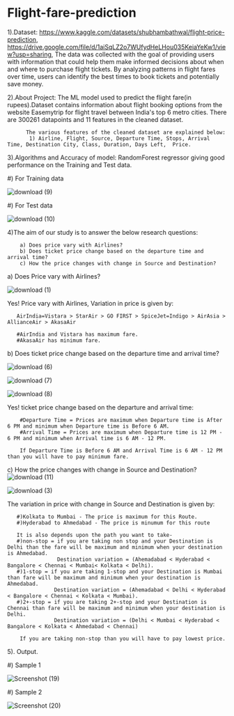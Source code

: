 # Flight-fare-prediction
1).Dataset: https://www.kaggle.com/datasets/shubhambathwal/flight-price-prediction,   https://drive.google.com/file/d/1aiSqLZ2o7WUfydHeLHou035KeiaYeKw1/view?usp=sharing,            The data was collected with the goal of providing users with information that could help them make informed decisions about when and where to purchase flight tickets. By analyzing patterns in flight fares over time, users can identify the best times to book tickets and potentially save money.

2).About Project: The ML model used to predict the flight fare(in rupees).Dataset contains information about flight booking options from the website Easemytrip for flight travel between India's top 6 metro cities. There are 300261 datapoints and 11 features in the cleaned dataset.

          The various features of the cleaned dataset are explained below:
           1) Airline, Flight, Source, Departure Time, Stops, Arrival Time, Destination City, Class, Duration, Days Left,  Price. 
3).Algorithms and Accuracy of model: RandomForest regressor giving good performance on the Training and Test data.

#) For Training data

![download (9)](https://github.com/Gaurav1917/Flight-fare-prediction/assets/146158309/394f2ed4-ba86-4145-9c4b-eb0972a6858e)


#) For Test data

![download (10)](https://github.com/Gaurav1917/Flight-fare-prediction/assets/146158309/ff6810e0-9069-4a9b-bbe1-15d620fa85e1)



4)The aim of our study is to answer the below research questions:   

        a) Does price vary with Airlines?
        b) Does ticket price change based on the departure time and arrival time?
        c) How the price changes with change in Source and Destination?

a) Does Price vary with Airlines?

![download (1)](https://github.com/Gaurav1917/Flight-fare-prediction/assets/146158309/ebb94e44-9155-4776-905d-c41c532ab28a)

Yes! Price vary with Airlines, Variation in price is given by:

       AirIndia=Vistara > StarAir > GO FIRST > SpiceJet=Indigo > AirAsia > AllianceAir > AkasaAir

       #AirIndia and Vistara has maximum fare.
       #AkasaAir has minimum fare.

b) Does ticket price change based on the departure time and arrival time?

![download (6)](https://github.com/Gaurav1917/Flight-fare-prediction/assets/146158309/fa189db3-e2a0-4da4-8805-388d7878c66e)

![download (7)](https://github.com/Gaurav1917/Flight-fare-prediction/assets/146158309/a14b4775-3ed9-4a4c-93da-b3f442dbc482)

![download (8)](https://github.com/Gaurav1917/Flight-fare-prediction/assets/146158309/ec1c8d9d-56da-4391-b320-6592ffba3e07)

Yes! ticket price change based on the departure and arrival time:

        #Departure Time = Prices are maximum when Departure time is After 6 PM and minimum when Departure time is Before 6 AM.
        #Arrival Time = Prices are maximum when Departure time is 12 PM - 6 PM and minimum when Arrival time is 6 AM - 12 PM.

        If Departure Time is Before 6 AM and Arrival Time is 6 AM - 12 PM than you will have to pay minimum fare.

c) How the price changes with change in Source and Destination?
![download (11)](https://github.com/Gaurav1917/Flight-fare-prediction/assets/146158309/f39fa275-a406-4b54-8f7c-6d314fe44526)

![download (3)](https://github.com/Gaurav1917/Flight-fare-prediction/assets/146158309/bf9c676b-2961-466d-ae1a-459e8564a6ca)

The variation in price with change in Source and Destination is given by:

       #)Kolkata to Mumbai - The price is maximum for this Route.
       #)Hyderabad to Ahmedabad - The price is minumum for this route
       
       It is also depends upon the path you want to take-
       #)non-stop = if you are taking non stop and your Destination is Delhi than the fare will be maximum and minimum when your destination is Ahmedabad.
                    Destination variation = (Ahemadabad < Hyderabad < Bangalore < Chennai < Mumbai< Kolkata < Delhi).
       #)1-stop = if you are taking 1-stop and your Destination is Mumbai than fare will be maximum and minimum when your destination is Ahmedabad.
                   Destination variation = (Ahemadabad < Delhi < Hyderabad < Bangalore < Chennai < Kolkata < Mumbai).
       #)2+-stop = if you are taking 2+-stop and your Destination is Chennai than fare will be maximum and minimum when your destination is Delhi.  
                   Destination variation = (Delhi < Mumbai < Hyderabad < Bangalore < Kolkata < Ahmedabad < Chennai)

        If you are taking non-stop than you will have to pay lowest price.  

5). Output.

#) Sample 1

![Screenshot (19)](https://github.com/Gaurav1917/Flight-fare-prediction/assets/146158309/d1d66e64-8785-4555-88e7-6836e1139e03)

#) Sample 2

![Screenshot (20)](https://github.com/Gaurav1917/Flight-fare-prediction/assets/146158309/9d854fe0-2f94-45df-a623-cb37d0426bc3)


                   
       




  
